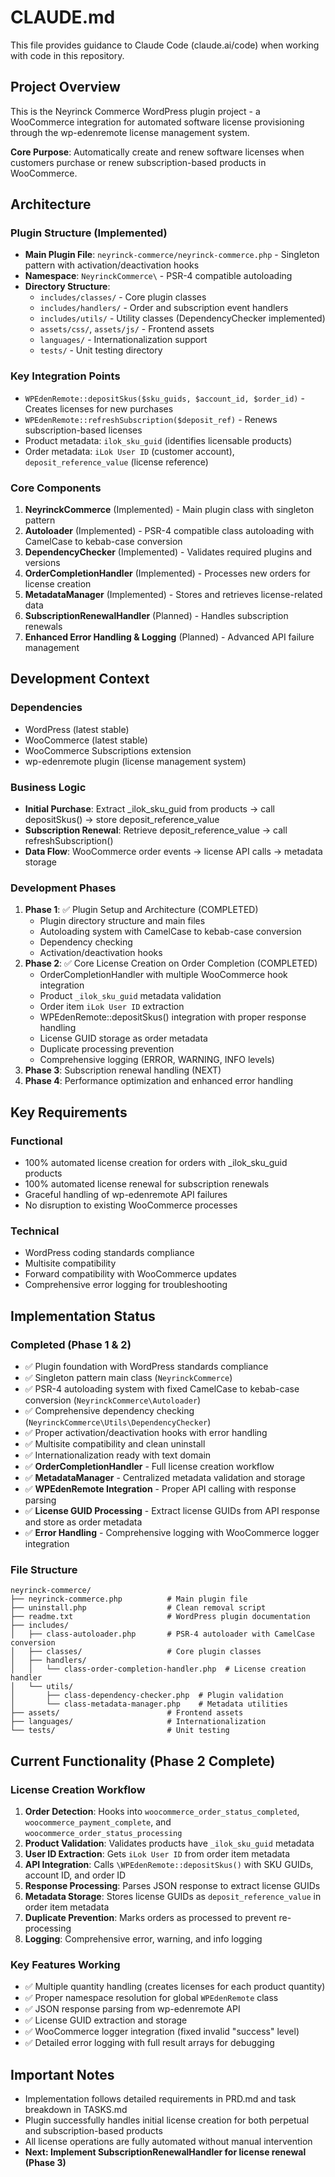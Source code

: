 # CLAUDE.md

This file provides guidance to Claude Code (claude.ai/code) when working with code in this repository.

## Project Overview

This is the Neyrinck Commerce WordPress plugin project - a WooCommerce integration for automated software license provisioning through the wp-edenremote license management system.

**Core Purpose**: Automatically create and renew software licenses when customers purchase or renew subscription-based products in WooCommerce.

## Architecture

### Plugin Structure (Implemented)
- **Main Plugin File**: `neyrinck-commerce/neyrinck-commerce.php` - Singleton pattern with activation/deactivation hooks
- **Namespace**: `NeyrinckCommerce\` - PSR-4 compatible autoloading
- **Directory Structure**:
  - `includes/classes/` - Core plugin classes
  - `includes/handlers/` - Order and subscription event handlers
  - `includes/utils/` - Utility classes (DependencyChecker implemented)
  - `assets/css/`, `assets/js/` - Frontend assets
  - `languages/` - Internationalization support
  - `tests/` - Unit testing directory

### Key Integration Points
- `WPEdenRemote::depositSkus($sku_guids, $account_id, $order_id)` - Creates licenses for new purchases
- `WPEdenRemote::refreshSubscription($deposit_ref)` - Renews subscription-based licenses
- Product metadata: `ilok_sku_guid` (identifies licensable products)
- Order metadata: `iLok User ID` (customer account), `deposit_reference_value` (license reference)

### Core Components
1. **NeyrinckCommerce** (Implemented) - Main plugin class with singleton pattern
2. **Autoloader** (Implemented) - PSR-4 compatible class autoloading with CamelCase to kebab-case conversion
3. **DependencyChecker** (Implemented) - Validates required plugins and versions
4. **OrderCompletionHandler** (Implemented) - Processes new orders for license creation
5. **MetadataManager** (Implemented) - Stores and retrieves license-related data
6. **SubscriptionRenewalHandler** (Planned) - Handles subscription renewals
7. **Enhanced Error Handling & Logging** (Planned) - Advanced API failure management

## Development Context

### Dependencies
- WordPress (latest stable)
- WooCommerce (latest stable)  
- WooCommerce Subscriptions extension
- wp-edenremote plugin (license management system)

### Business Logic
- **Initial Purchase**: Extract _ilok_sku_guid from products → call depositSkus() → store deposit_reference_value
- **Subscription Renewal**: Retrieve deposit_reference_value → call refreshSubscription()
- **Data Flow**: WooCommerce order events → license API calls → metadata storage

### Development Phases
1. **Phase 1**: ✅ Plugin Setup and Architecture (COMPLETED)
   - Plugin directory structure and main files
   - Autoloading system with CamelCase to kebab-case conversion
   - Dependency checking
   - Activation/deactivation hooks
2. **Phase 2**: ✅ Core License Creation on Order Completion (COMPLETED)
   - OrderCompletionHandler with multiple WooCommerce hook integration
   - Product `_ilok_sku_guid` metadata validation
   - Order item `iLok User ID` extraction
   - WPEdenRemote::depositSkus() integration with proper response handling
   - License GUID storage as order metadata
   - Duplicate processing prevention
   - Comprehensive logging (ERROR, WARNING, INFO levels)
3. **Phase 3**: Subscription renewal handling (NEXT)
4. **Phase 4**: Performance optimization and enhanced error handling

## Key Requirements

### Functional
- 100% automated license creation for orders with _ilok_sku_guid products
- 100% automated license renewal for subscription renewals
- Graceful handling of wp-edenremote API failures
- No disruption to existing WooCommerce processes

### Technical
- WordPress coding standards compliance
- Multisite compatibility
- Forward compatibility with WooCommerce updates
- Comprehensive error logging for troubleshooting

## Implementation Status

### Completed (Phase 1 & 2)
- ✅ Plugin foundation with WordPress standards compliance
- ✅ Singleton pattern main class (`NeyrinckCommerce`)
- ✅ PSR-4 autoloading system with fixed CamelCase to kebab-case conversion (`NeyrinckCommerce\Autoloader`)
- ✅ Comprehensive dependency checking (`NeyrinckCommerce\Utils\DependencyChecker`)
- ✅ Proper activation/deactivation hooks with error handling
- ✅ Multisite compatibility and clean uninstall
- ✅ Internationalization ready with text domain
- ✅ **OrderCompletionHandler** - Full license creation workflow
- ✅ **MetadataManager** - Centralized metadata validation and storage
- ✅ **WPEdenRemote Integration** - Proper API calling with response parsing
- ✅ **License GUID Processing** - Extract license GUIDs from API response and store as order metadata
- ✅ **Error Handling** - Comprehensive logging with WooCommerce logger integration

### File Structure
```
neyrinck-commerce/
├── neyrinck-commerce.php          # Main plugin file
├── uninstall.php                  # Clean removal script
├── readme.txt                     # WordPress plugin documentation
├── includes/
│   ├── class-autoloader.php       # PSR-4 autoloader with CamelCase conversion
│   ├── classes/                   # Core plugin classes
│   ├── handlers/
│   │   └── class-order-completion-handler.php  # License creation handler
│   └── utils/
│       ├── class-dependency-checker.php  # Plugin validation
│       └── class-metadata-manager.php    # Metadata utilities
├── assets/                        # Frontend assets
├── languages/                     # Internationalization
└── tests/                         # Unit testing
```

## Current Functionality (Phase 2 Complete)

### License Creation Workflow
1. **Order Detection**: Hooks into `woocommerce_order_status_completed`, `woocommerce_payment_complete`, and `woocommerce_order_status_processing`
2. **Product Validation**: Validates products have `_ilok_sku_guid` metadata
3. **User ID Extraction**: Gets `iLok User ID` from order item metadata
4. **API Integration**: Calls `\WPEdenRemote::depositSkus()` with SKU GUIDs, account ID, and order ID
5. **Response Processing**: Parses JSON response to extract license GUIDs
6. **Metadata Storage**: Stores license GUIDs as `deposit_reference_value` in order item metadata
7. **Duplicate Prevention**: Marks orders as processed to prevent re-processing
8. **Logging**: Comprehensive error, warning, and info logging

### Key Features Working
- ✅ Multiple quantity handling (creates licenses for each product quantity)
- ✅ Proper namespace resolution for global `WPEdenRemote` class
- ✅ JSON response parsing from wp-edenremote API
- ✅ License GUID extraction and storage
- ✅ WooCommerce logger integration (fixed invalid "success" level)
- ✅ Detailed error logging with full result arrays for debugging

## Important Notes

- Implementation follows detailed requirements in PRD.md and task breakdown in TASKS.md
- Plugin successfully handles initial license creation for both perpetual and subscription-based products
- All license operations are fully automated without manual intervention
- **Next: Implement SubscriptionRenewalHandler for license renewal (Phase 3)**